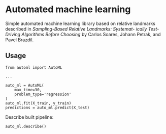 # Automated machine learning

Simple automated machine learning library based on relative landmarks described in *Sampling-Based Relative Landmarks: Systemat-
ically Test-Driving Algorithms Before Choosing* by Carlos Soares, Johann Petrak, and Pavel Brazdil.


## Usage

    from automl import AutoML
    
    ...
    
    auto_ml = AutoML(
        max_time=30,
        problem_type='regression'
    )
    auto_ml.fit(X_train, y_train)
    predictions = auto_ml.predict(X_test)


Describe built pipeline:

    auto_ml.describe()